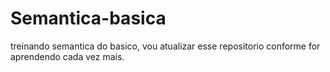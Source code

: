 # Semantica-basica
 treinando semantica do basico, vou atualizar esse repositorio conforme for aprendendo cada vez mais.
